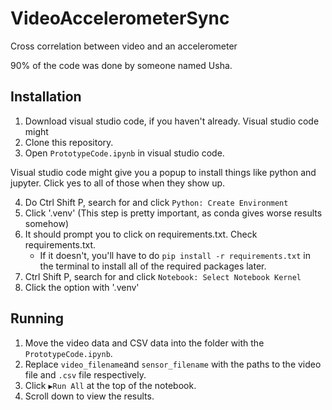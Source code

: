 # VideoAccelerometerSync
Cross correlation between video and an accelerometer

90% of the code was done by someone named Usha.

## Installation

1. Download visual studio code, if you haven't already. Visual studio code might
2. Clone this repository.
3. Open `PrototypeCode.ipynb` in visual studio code.

Visual studio code might give you a popup to install things like python and jupyter. Click yes to all of those when they show up.

4. Do Ctrl Shift P, search for and click `Python: Create Environment`
5. Click '.venv' (This step is pretty important, as conda gives worse results somehow)
6. It should prompt you to click on requirements.txt. Check requirements.txt.
   - If it doesn't, you'll have to do `pip install -r requirements.txt` in the terminal to install all of the required packages later.
7. Ctrl Shift P, search for and click `Notebook: Select Notebook Kernel`
8. Click the option with '.venv'

## Running

1. Move the video data and CSV data into the folder with the `PrototypeCode.ipynb`.
2. Replace `video_filename`and `sensor_filename` with the paths to the video file and `.csv` file respectively.
3. Click `▶️Run All` at the top of the notebook.
4. Scroll down to view the results.
